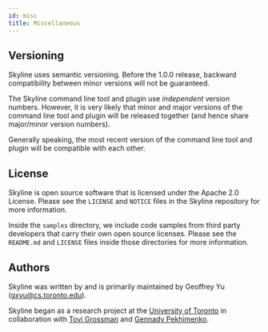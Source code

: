 ```yaml
---
id: misc
title: Miscellaneous
---
```


## Versioning

Skyline uses semantic versioning. Before the 1.0.0 release, backward
compatibility between minor versions will not be guaranteed.

The Skyline command line tool and plugin use *independent* version numbers.
However, it is very likely that minor and major versions of the command line
tool and plugin will be released together (and hence share major/minor version
numbers).

Generally speaking, the most recent version of the command line tool and plugin
will be compatible with each other.


## License

Skyline is open source software that is licensed under the Apache 2.0 License.
Please see the `LICENSE` and `NOTICE` files in the Skyline repository for more
information.

Inside the `samples` directory, we include code samples from third party
developers that carry their own open source licenses. Please see the
`README.md` and `LICENSE` files inside those directories for more information.


## Authors

Skyline was written by and is primarily maintained by Geoffrey Yu
(gxyu@cs.toronto.edu).

Skyline began as a research project at the [University of
Toronto](https://web.cs.toronto.edu) in collaboration with [Tovi
Grossman](https://www.tovigrossman.com) and [Gennady
Pekhimenko](https://www.cs.toronto.edu/~pekhimenko/).
